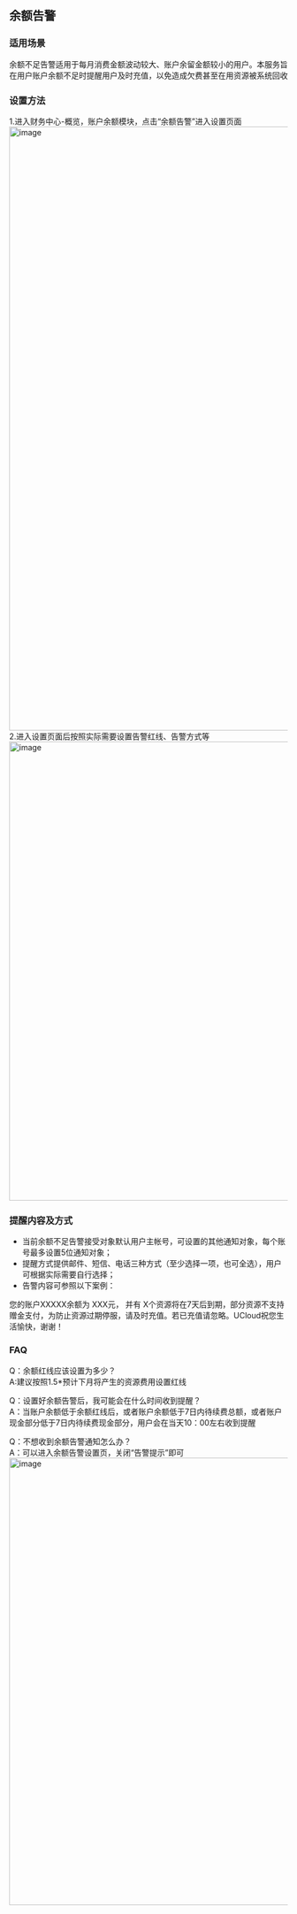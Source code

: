 ## 余额告警


### 适用场景

余额不足告警适用于每月消费金额波动较大、账户余留金额较小的用户。本服务旨在用户账户余额不足时提醒用户及时充值，以免造成欠费甚至在用资源被系统回收

### 设置方法

1.进入财务中心-概览，账户余额模块，点击“余额告警”进入设置页面  
<img width="1092" alt="image" src="https://user-images.githubusercontent.com/107971405/225529886-b18e1252-5679-44c2-8f01-ac2839dc4105.png"> 
2.进入设置页面后按照实际需要设置告警红线、告警方式等  
<img width="830" alt="image" src="https://user-images.githubusercontent.com/107971405/225530335-cdc6f2de-4229-48b2-9ea3-48e5a105b37f.png">

### 提醒内容及方式

  - 当前余额不足告警接受对象默认用户主帐号，可设置的其他通知对象，每个账号最多设置5位通知对象；
  - 提醒方式提供邮件、短信、电话三种方式（至少选择一项，也可全选），用户可根据实际需要自行选择；
  - 告警内容可参照以下案例：

您的账户XXXXX余额为 XXX元， 并有 X个资源将在7天后到期，部分资源不支持赠金支付，为防止资源过期停服，请及时充值。若已充值请忽略。UCloud祝您生活愉快，谢谢！

### FAQ

Q：余额红线应该设置为多少？  
A:建议按照1.5\*预计下月将产生的资源费用设置红线  
  
Q：设置好余额告警后，我可能会在什么时间收到提醒？  
A：当账户余额低于余额红线后，或者账户余额低于7日内待续费总额，或者账户现金部分低于7日内待续费现金部分，用户会在当天10：00左右收到提醒  
  
Q：不想收到余额告警通知怎么办？  
A：可以进入余额告警设置页，关闭“告警提示”即可
<img width="809" alt="image" src="https://user-images.githubusercontent.com/107971405/225530928-88c24b73-44f6-4b71-bceb-3225eb882c34.png">

